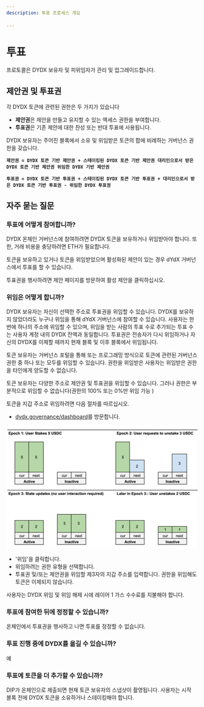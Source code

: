 ```yaml
---
description: 투표 프로세스 개요

---
```


# 투표

프로토콜은 DYDX 보유자 및 피위임자가 관리 및 업그레이드합니다.

## **제안권 및 투표권**

각 DYDX 토큰에 관련된 권한은 두 가지가 있습니다

* **제안권**은 제안을 만들고 유지할 수 있는 액세스 권한을 부여합니다.
* **투표권**은 기존 제안에 대한 찬성 또는 반대 투표에 사용됩니다.

DYDX 보유자는 주어진 블록에서 소유 및 위임받은 토큰의 합에 비례하는 거버넌스 권한을 갖습니다.

**`제안권 = DYDX 토큰 기반 제안권 + 스테이킹된 DYDX 토큰 기반 제안권 대리인으로서 받은 DYDX 토큰 기반 제안권 위임한 DYDX 기반 제안권`**

**`투표권 = DYDX 토큰 기반 투표권 + 스테이킹된 DYDX 토큰 기반 투표권 + 대리인으로서 받은 DYDX 토큰 기반 투표권 - 위임한 DYDX 투표권`**

## 자주 묻는 질문

### 투표에 어떻게 참여합니까?

DYDX 온체인 거버넌스에 참여하려면 DYDX 토큰을 보유하거나 위임받아야 합니다. 또한, 거래 비용을 충당하려면 ETH가 필요합니다.

토큰을 보유하고 있거나 토큰을 위임받았으며 활성화된 제안이 있는 경우 dYdX 거버넌스에서 투표를 할 수 있습니다.

투표권을 행사하려면 제안 페이지를 방문하여 활성 제안을 클릭하십시오.

### **위임은 어떻게 합니까?**


DYDX 보유자는 자신이 선택한 주소로 투표권을 위임할 수 있습니다. DYDX를 보유하지 않았더라도 누구나 위임을 통해 dYdX 거버넌스에 참여할 수 있습니다. 사용자는 한 번에 하나의 주소에 위임할 수 있으며, 위임을 받는 사람의 투표 수로 추가되는 투표 수는 사용자 계정 내의 DYDX 잔액과 동일합니다. 투표권은 전송자가 다시 위임하거나 자신의 DYDX를 이체할 때까지 현재 블록 및 이후 블록에서 위임됩니다.

토큰 보유자는 거버넌스 포털을 통해 또는 프로그래밍 방식으로 토큰에 관련된 거버넌스 권한 중 하나 또는 모두를 위임할 수 있습니다. 권한을 위임받은 사용자는 위임받은 권한을 타인에게 양도할 수 없습니다.

토큰 보유자는 다양한 주소로 제안권 및 투표권을 위임할 수 있습니다. 그러나 권한은 부분적으로 위임할 수 없습니다\(권한의 100% 또는 0%만 위임 가능 \)

토큰을 지갑 주소로 위임하려면 다음 절차를 따르십시오.

* [dydx.governance/dashboard](https://dydx.governance/dashboard)를 방문합니다.

![](../.gitbook/assets/image.png)

* '위임'을 클릭합니다.
* 위임하려는 권한 유형을 선택합니다.
* 투표권 및/또는 제안권을 위임할 제3자의 지갑 주소를 입력합니다. 권한을 위임해도 토큰은 이체되지 않습니다.

사용자는 DYDX 위임 및 위임 해제 시에 레이어 1 가스 수수료를 지불해야 합니다.

### 투표에 참여한 뒤에 정정할 수 있습니까?

온체인에서 투표권을 행사하고 나면 투표를 정정할 수 없습니다.

### 투표 진행 중에 DYDX를 옮길 수 있습니까?

예

### 투표에 토큰을 더 추가할 수 있습니까?

DIP가 온체인으로 제출되면 현재 토큰 보유자의 스냅샷이 촬영됩니다. 사용자는 시작 블록 전에 DYDX 토큰을 소유하거나 스테이킹해야 합니다.

